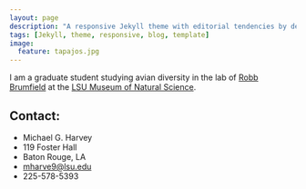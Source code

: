 ```yaml
---
layout: page
description: "A responsive Jekyll theme with editorial tendencies by designer Michael Rose."
tags: [Jekyll, theme, responsive, blog, template]
image:
  feature: tapajos.jpg
---
```


I am a graduate student studying avian diversity in the lab of [Robb Brumfield](http://www.museum.lsu.edu/brumfield.html) at the [LSU Museum of Natural Science](http://appl003.lsu.edu/natsci/lmns.nsf/index).

## Contact:

   
* Michael G. Harvey
* 119 Foster Hall
* Baton Rouge, LA
* [mharve9@lsu.edu](mailto:mharve9@lsu.edu)
* 225-578-5393